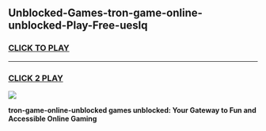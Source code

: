 
## Unblocked-Games-tron-game-online-unblocked-Play-Free-ueslq
<h3>
<a href="https://premium76.site?title=tron-game-online-unblocked&ref=19M">CLICK TO PLAY</a></h3>
<hr>

<h3>
<a href="https://premium76.site?title=tron-game-online-unblocked&ref=19M">CLICK 2 PLAY</a>
  
</h3>

<a href="https://premium76.site?title=tron-game-online-unblocked&ref=19M"><img src="https://clearcache.store/games.png"></a>


**tron-game-online-unblocked games unblocked: Your Gateway to Fun and Accessible Online Gaming**
